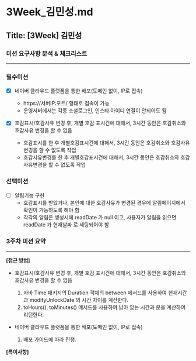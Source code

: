 # 3Week_김민성.md

## Title: [3Week] 김민성

### 미션 요구사항 분석 & 체크리스트

---
### 필수미션
- [x] 네이버 클라우드 플랫폼을 통한 배포(도메인 없이, IP로 접속)
  - https://서버IP:포트/ 형태로 접속이 가능
  - 운영서버에서는 각종 소셜로그인, 인스타 아이디 연결이 안되어도 됨

- [x] 호감표시/호감사유 변경 후, 개별 호감 표시건에 대해서, 3시간 동안은 호감취소와 호감사유 변경을 할 수 없음 
  - 호감표시를 한 후 개별호감표시건에 대해서, 3시간 동안은 호감취소와 호감사유변경을 할 수 없도록 작업 
  - 호감사유변경를 한 후 개별호감표시건에 대해서, 3시간 동안은 호감취소와 호감사유변경을 할 수 없도록 작업 

### 선택미션
- [ ] 알림기능 구현
  - 호감표시를 받았거나, 본인에 대한 호감사유가 변경된 경우에 알림페이지에서 확인이 가능하도록 해야 함
  - 각각의 알림은 생성시에 readDate 가 null 이고, 사용자가 알림을 읽으면 readDate 가 현재날짜 로 세팅되어야 함

### 3주차 미션 요약

---

**[접근 방법]**
- 호감표시/호감사유 변경 후, 개별 호감 표시건에 대해서, 3시간 동안은 호감취소와 호감사유 변경을 할 수 없음
  1. 자바 Time 패키지의 Duration 객체의 between 메서드를 사용하여 현재시간과 modifyUnlockDate 의 시간 차이를 계산한다. 
  2. toHours(), toMinutes() 메서드를 사용하여 남아 있는 시간과 분을 계산하여 리턴한다. 

- 네이버 클라우드 플랫폼을 통한 배포(도메인 없이, IP로 접속)
  1. 배포 가이드에 따라 진행.


**[특이사항]**


